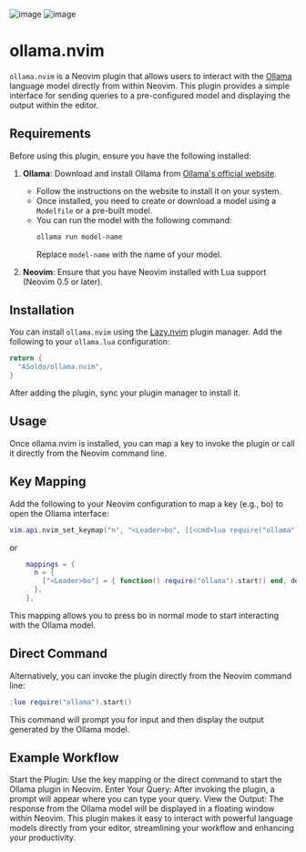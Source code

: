 ![image](https://github.com/user-attachments/assets/144aced7-a138-443f-85c6-007f6515b089)
![image](https://github.com/user-attachments/assets/59cb60da-9327-423b-ba68-c57346d04d38)

# ollama.nvim

`ollama.nvim` is a Neovim plugin that allows users to interact with the [Ollama](https://ollama.com/) language model directly from within Neovim. This plugin provides a simple interface for sending queries to a pre-configured model and displaying the output within the editor.

## Requirements

Before using this plugin, ensure you have the following installed:

1. **Ollama**: Download and install Ollama from [Ollama's official website](https://ollama.com/). 
   - Follow the instructions on the website to install it on your system.
   - Once installed, you need to create or download a model using a `Modelfile` or a pre-built model. 
   - You can run the model with the following command:
     ```sh
     ollama run model-name
     ```
     Replace `model-name` with the name of your model.

2. **Neovim**: Ensure that you have Neovim installed with Lua support (Neovim 0.5 or later).

## Installation

You can install `ollama.nvim` using the [Lazy.nvim](https://github.com/folke/lazy.nvim) plugin manager. Add the following to your `ollama.lua` configuration:

```lua
return {
  "ASoldo/ollama.nvim",
}
```
After adding the plugin, sync your plugin manager to install it.

## Usage
Once ollama.nvim is installed, you can map a key to invoke the plugin or call it directly from the Neovim command line.

## Key Mapping
Add the following to your Neovim configuration to map a key (e.g., <Leader>bo) to open the Ollama interface:

```lua
vim.api.nvim_set_keymap("n", "<Leader>bo", [[<cmd>lua require("ollama").start()<CR>]], { noremap = true, silent = true, desc = "Open Ollama" })
```

or

```lua
    mappings = {
      n = {
        ["<Leader>bo"] = { function() require("ollama").start() end, desc = "Open Ollama", noremap = true, silent = true },
      },
    },
```

This mapping allows you to press <Leader>bo in normal mode to start interacting with the Ollama model.

## Direct Command
Alternatively, you can invoke the plugin directly from the Neovim command line:

```lua
:lue require("ollama").start()
```

This command will prompt you for input and then display the output generated by the Ollama model.

## Example Workflow
Start the Plugin: Use the key mapping or the direct command to start the Ollama plugin in Neovim.
Enter Your Query: After invoking the plugin, a prompt will appear where you can type your query.
View the Output: The response from the Ollama model will be displayed in a floating window within Neovim.
This plugin makes it easy to interact with powerful language models directly from your editor, streamlining your workflow and enhancing your productivity.
